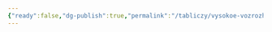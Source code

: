 ```yaml
---
{"ready":false,"dg-publish":true,"permalink":"/tabliczy/vysokoe-vozrozhdenie/madonna-litta/","dgPassFrontmatter":true}
---
```



